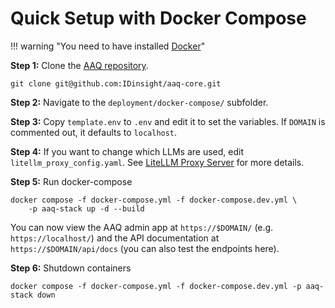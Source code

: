 # Quick Setup with Docker Compose

!!! warning "You need to have installed [Docker](https://docs.docker.com/get-docker/)"

**Step 1:** Clone the [AAQ repository](https://github.com/IDinsight/aaq-core).

    git clone git@github.com:IDinsight/aaq-core.git

**Step 2:** Navigate to the `deployment/docker-compose/` subfolder.

**Step 3:** Copy `template.env` to `.env` and edit it to set the
variables. If `DOMAIN` is commented out, it defaults to `localhost`.

**Step 4:** If you want to change which LLMs are used, edit `litellm_proxy_config.yaml`.
See [LiteLLM Proxy Server](../other-components/litellm-proxy/index.md) for more details.

**Step 5:** Run docker-compose

    docker compose -f docker-compose.yml -f docker-compose.dev.yml \
        -p aaq-stack up -d --build

You can now view the AAQ admin app at `https://$DOMAIN/` (e.g. `https://localhost/`) and the API documentation at
`https://$DOMAIN/api/docs` (you can also test the endpoints here).

**Step 6:** Shutdown containers

    docker compose -f docker-compose.yml -f docker-compose.dev.yml -p aaq-stack down
